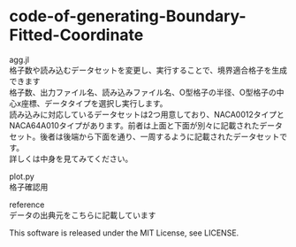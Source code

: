 # code-of-generating-Boundary-Fitted-Coordinate  
agg.jl  
格子数や読み込むデータセットを変更し、実行することで、境界適合格子を生成できます  
格子数、出力ファイル名、読み込みファイル名、O型格子の半径、O型格子の中心x座標、データタイプを選択し実行します。  
読み込みに対応しているデータセットは2つ用意しており、NACA0012タイプとNACA64A010タイプがあります。前者は上面と下面が別々に記載されたデータセット。後者は後端から下面を通り、一周するように記載されたデータセットです。  
詳しくは中身を見てみてください。

plot.py  
格子確認用  

reference  
データの出典元をこちらに記載しています  

This software is released under the MIT License, see LICENSE.

